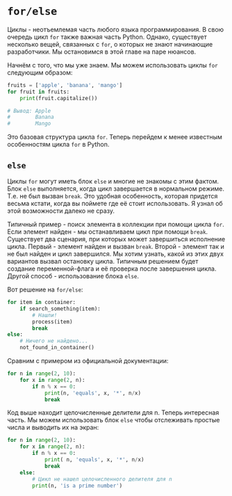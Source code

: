 # ``for/else``

Циклы - неотъемлемая часть любого языка программирования. В свою очередь
цикл `for` также важная часть Python. Однако, существует несколько вещей,
связанных с `for`, о которых не знают начинающие разработчики. Мы остановимся
в этой главе на паре нюансов.

Начнём с того, что мы уже знаем. Мы можем использовать циклы `for`
следующим образом:

```python
fruits = ['apple', 'banana', 'mango']
for fruit in fruits:
    print(fruit.capitalize())

# Вывод: Apple
#        Banana
#        Mango
```

Это базовая структура цикла `for`. Теперь перейдем к менее известным
особенностям цикла `for` в Python.

## ``else``

Циклы `for` могут иметь блок `else` и многие не знакомы с этим фактом.
Блок `else` выполняется, когда цикл завершается в нормальном режиме.
Т.е. не был вызван `break`. Это удобная особенность, которая придется весьма
кстати, когда вы поймете где её стоит использовать. Я узнал об этой возможности
далеко не сразу.

Типичный пример - поиск элемента в коллекции при помощи цикла `for`. Если
элемент найден - мы останавливаем цикл при помощи `break`. Существует два
сценария, при которых может завершиться исполнение цикла. Первый - элемент
найден и вызван `break`. Второй - элемент так и не был найден и цикл
завершился. Мы хотим узнать, какой из этих двух вариантов вызвал
остановку цикла. Типичным решением будет создание переменной-флага и её
проверка после завершения цикла. Другой способ - использование блока `else`.

Вот решение на `for/else`:

```python
for item in container:
    if search_something(item):
        # Нашли!
        process(item)
        break
else:
    # Ничего не найдено...
    not_found_in_container()
```

Сравним с примером из официальной документации:

```python
for n in range(2, 10):
    for x in range(2, n):
        if n % x == 0:
            print(n, 'equals', x, '*', n/x)
            break
```

Код выше находит целочисленные делители для n. Теперь интересная часть. Мы
можем использовать блок `else` чтобы отслеживать простые числа и выводить их
на экран:

```python
for n in range(2, 10):
    for x in range(2, n):
        if n % x == 0:
            print( n, 'equals', x, '*', n/x)
            break
    else:
        # Цикл не нашел целочисленного делителя для n
        print(n, 'is a prime number')
```
